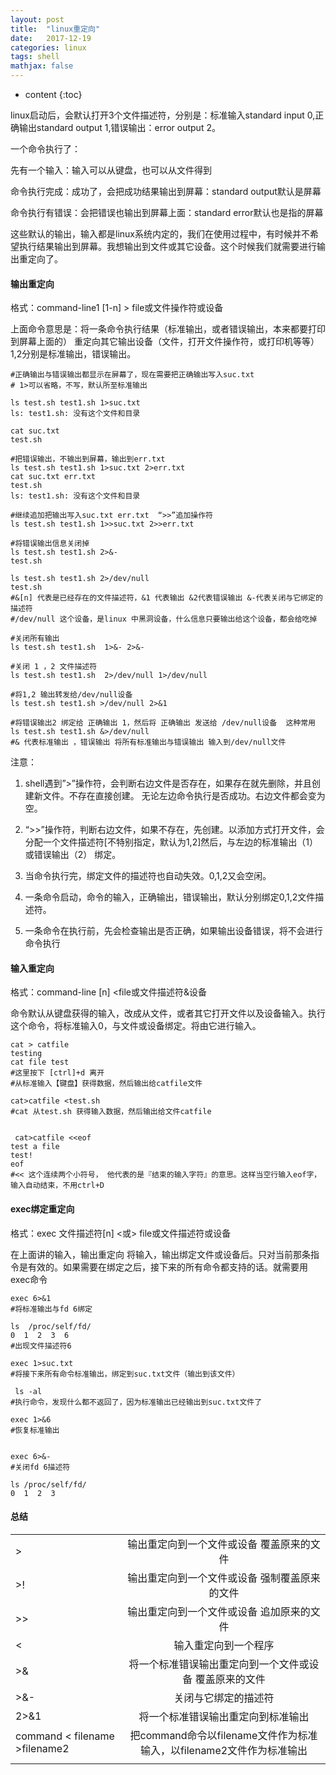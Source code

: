 ```yaml
---
layout: post
title:  "linux重定向"
date:   2017-12-19
categories: linux 
tags: shell
mathjax: false
---
```

* content
{:toc}

linux启动后，会默认打开3个文件描述符，分别是：标准输入standard input 0,正确输出standard output 1,错误输出：error output 2。

一个命令执行了：

先有一个输入：输入可以从键盘，也可以从文件得到

命令执行完成：成功了，会把成功结果输出到屏幕：standard output默认是屏幕

命令执行有错误：会把错误也输出到屏幕上面：standard error默认也是指的屏幕

这些默认的输出，输入都是linux系统内定的，我们在使用过程中，有时候并不希望执行结果输出到屏幕。我想输出到文件或其它设备。这个时候我们就需要进行输出重定向了。 

#### 输出重定向

格式：command-line1 [1-n] > file或文件操作符或设备

上面命令意思是：将一条命令执行结果（标准输出，或者错误输出，本来都要打印到屏幕上面的）  重定向其它输出设备（文件，打开文件操作符，或打印机等等）1,2分别是标准输出，错误输出。

~~~
#正确输出与错误输出都显示在屏幕了，现在需要把正确输出写入suc.txt
# 1>可以省略，不写，默认所至标准输出

ls test.sh test1.sh 1>suc.txt
ls: test1.sh: 没有这个文件和目录

cat suc.txt 
test.sh

#把错误输出，不输出到屏幕，输出到err.txt
ls test.sh test1.sh 1>suc.txt 2>err.txt
cat suc.txt err.txt 
test.sh
ls: test1.sh: 没有这个文件和目录

#继续追加把输出写入suc.txt err.txt  “>>”追加操作符
ls test.sh test1.sh 1>>suc.txt 2>>err.txt 

#将错误输出信息关闭掉
ls test.sh test1.sh 2>&-
test.sh

ls test.sh test1.sh 2>/dev/null
test.sh
#&[n] 代表是已经存在的文件描述符，&1 代表输出 &2代表错误输出 &-代表关闭与它绑定的描述符
#/dev/null 这个设备，是linux 中黑洞设备，什么信息只要输出给这个设备，都会给吃掉 

#关闭所有输出
ls test.sh test1.sh  1>&- 2>&- 

#关闭 1 ，2 文件描述符
ls test.sh test1.sh  2>/dev/null 1>/dev/null

#将1,2 输出转发给/dev/null设备 
ls test.sh test1.sh >/dev/null 2>&1

#将错误输出2 绑定给 正确输出 1，然后将 正确输出 发送给 /dev/null设备  这种常用
ls test.sh test1.sh &>/dev/null
#& 代表标准输出 ，错误输出 将所有标准输出与错误输出 输入到/dev/null文件
~~~

注意：

1. shell遇到”>”操作符，会判断右边文件是否存在，如果存在就先删除，并且创建新文件。不存在直接创建。 无论左边命令执行是否成功。右边文件都会变为空。

2. “>>”操作符，判断右边文件，如果不存在，先创建。以添加方式打开文件，会分配一个文件描述符[不特别指定，默认为1,2]然后，与左边的标准输出（1）或错误输出（2） 绑定。

3. 当命令执行完，绑定文件的描述符也自动失效。0,1,2又会空闲。

4. 一条命令启动，命令的输入，正确输出，错误输出，默认分别绑定0,1,2文件描述符。

5. 一条命令在执行前，先会检查输出是否正确，如果输出设备错误，将不会进行命令执行

#### 输入重定向

格式：command-line [n] <file或文件描述符&设备

命令默认从键盘获得的输入，改成从文件，或者其它打开文件以及设备输入。执行这个命令，将标准输入0，与文件或设备绑定。将由它进行输入。

~~~
cat > catfile 
testing 
cat file test
#这里按下 [ctrl]+d 离开 
#从标准输入【键盘】获得数据，然后输出给catfile文件
 
cat>catfile <test.sh
#cat 从test.sh 获得输入数据，然后输出给文件catfile
 
 
 cat>catfile <<eof
test a file
test!
eof 
#<< 这个连续两个小符号， 他代表的是『结束的输入字符』的意思。这样当空行输入eof字，输入自动结束，不用ctrl+D
~~~

#### exec绑定重定向
格式：exec 文件描述符[n] <或> file或文件描述符或设备

在上面讲的输入，输出重定向 将输入，输出绑定文件或设备后。只对当前那条指令是有效的。如果需要在绑定之后，接下来的所有命令都支持的话。就需要用exec命令

~~~
exec 6>&1
#将标准输出与fd 6绑定
 
ls  /proc/self/fd/ 
0  1  2  3  6
#出现文件描述符6

exec 1>suc.txt
#将接下来所有命令标准输出，绑定到suc.txt文件（输出到该文件）
 
 ls -al
#执行命令，发现什么都不返回了，因为标准输出已经输出到suc.txt文件了

exec 1>&6
#恢复标准输出
 
 
exec 6>&-
#关闭fd 6描述符
 
ls /proc/self/fd/
0  1  2  3
~~~

#### 总结

||| 
|-|:-:| 
|>|输出重定向到一个文件或设备 覆盖原来的文件|
|>!|输出重定向到一个文件或设备 强制覆盖原来的文件|
|>>| 输出重定向到一个文件或设备 追加原来的文件|
|<| 输入重定向到一个程序|
|>& |将一个标准错误输出重定向到一个文件或设备 覆盖原来的文件|
|>&-|关闭与它绑定的描述符|
|2>&1|将一个标准错误输出重定向到标准输出|
|command < filename >filename2|把command命令以filename文件作为标准输入，以filename2文件作为标准输出|
|||